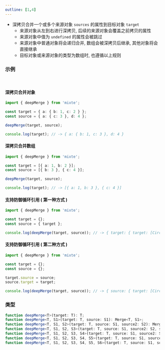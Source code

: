 ```yaml
---
outline: [1,4]
---
```


- 深拷贝合并一个或多个来源对象 `sources` 的属性到目标对象 `target`
  - 来源对象从左到右进行深拷贝, 后续的来源对象会覆盖之前拷贝的属性
  - 来源对象中值为 `undefined` 的属性会被跳过
  - 来源对象中普通对象将会递归合并, 数组会被深拷贝后继承, 其他对象将会直接继承
  - 目标对象或来源对象的类型为数组时, 也遵循以上规则

### 示例

<br>

#### 深拷贝合并对象

```ts
import { deepMerge } from 'mixte';

const target = { a: { b: 1, c: 2 } };
const source = { a: { c: 3 }, d: 4 };

deepMerge(target, source);

console.log(target); // -> { a: { b: 1, c: 3 }, d: 4 }
```

#### 深拷贝合并数组

```ts
import { deepMerge } from 'mixte';

const target = [{ a: 1, b: 2 }];
const source = [{ b: 3 }, { c: 4 }];

deepMerge(target, source);

console.log(target); // -> [{ a: 1, b: 3 }, { c: 4 }]
```

#### 支持防御循环引用 ( 第一种方式 )

```ts
import { deepMerge } from 'mixte';

const target = {};
const source = { target };

console.log(deepMerge(target, source)); // -> { target: { target: [Circular] } }
```

#### 支持防御循环引用 ( 第二种方式 )

```ts
import { deepMerge } from 'mixte';

const target = {};
const source = {};

target.source = source;
source.target = target;

console.log(deepMerge(target, source)); // -> { source: { target: [Circular] }, target: { source: [Circular], target: [Circular] } }
```

### 类型

```ts
function deepMerge<T>(target: T): T;
function deepMerge<T, S1>(target: T, source: S1): Merge<T, S1>;
function deepMerge<T, S1, S2>(target: T, source: S1, source2: S2): Merge<Merge<T, S1>, S2>;
function deepMerge<T, S1, S2, S3>(target: T, source: S1, source2: S2, source3: S3): Merge<Merge<Merge<T, S1>, S2>, S3>;
function deepMerge<T, S1, S2, S3, S4>(target: T, source: S1, source2: S2, source3: S3, source4: S4): Merge<Merge<Merge<Merge<T, S1>, S2>, S3>, S4>;
function deepMerge<T, S1, S2, S3, S4, S5>(target: T, source: S1, source2: S2, source3: S3, source4: S4, source5: S5): Merge<Merge<Merge<Merge<Merge<T, S1>, S2>, S3>, S4>, S5>;
function deepMerge<T, S1, S2, S3, S4, S5, S6>(target: T, source: S1, source2: S2, source3: S3, source4: S4, source5: S5, source6: S6): Merge<Merge<Merge<Merge<Merge<Merge<T, S1>, S2>, S3>, S4>, S5>, S6>;
```
